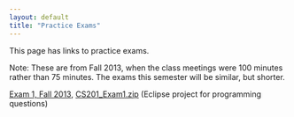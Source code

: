```yaml
---
layout: default
title: "Practice Exams"
---
```


This page has links to practice exams.

Note: These are from Fall 2013, when the class meetings were 100 minutes rather than 75 minutes.  The exams this semester will be similar, but shorter.

[Exam 1, Fall 2013](cs201-fall2013-exam1.pdf), [CS201\_Exam1.zip](CS201_Exam1.zip) (Eclipse project for programming questions)
